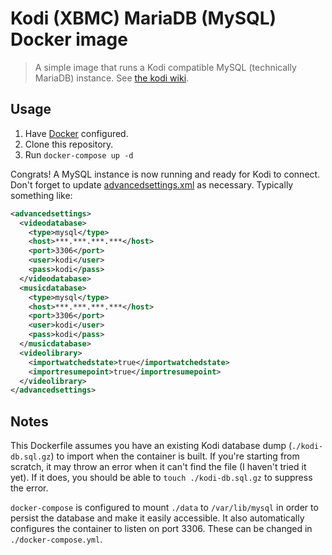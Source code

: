 # Kodi (XBMC) MariaDB (MySQL) Docker image

> A simple image that runs a Kodi compatible MySQL (technically MariaDB) instance. See [the kodi wiki](http://kodi.wiki/view/MySQL).

## Usage

1. Have [Docker](https://www.docker.com) configured.
1. Clone this repository.
1. Run `docker-compose up -d`

Congrats! A MySQL instance is now running and ready for Kodi to connect.
Don't forget to update [advancedsettings.xml](http://kodi.wiki/view/MySQL/Setting_up_Kodi) as necessary. 
Typically something like:

```xml
<advancedsettings>
  <videodatabase>
    <type>mysql</type>
    <host>***.***.***.***</host>
    <port>3306</port>
    <user>kodi</user>
    <pass>kodi</pass>
  </videodatabase> 
  <musicdatabase>
    <type>mysql</type>
    <host>***.***.***.***</host>
    <port>3306</port>
    <user>kodi</user>
    <pass>kodi</pass>
  </musicdatabase>
  <videolibrary>
    <importwatchedstate>true</importwatchedstate>
    <importresumepoint>true</importresumepoint>
  </videolibrary>
</advancedsettings>
```

## Notes

This Dockerfile assumes you have an existing Kodi database dump (`./kodi-db.sql.gz`) to import when the container is built.
If you're starting from scratch, it may throw an error when it can't find the file (I haven't tried it yet). 
If it does, you should be able to `touch ./kodi-db.sql.gz` to suppress the error.

`docker-compose` is configured to mount `./data` to `/var/lib/mysql` in order to persist the database and make it easily accessible. It also automatically configures the container to listen on port 3306. These can be changed in `./docker-compose.yml`.
